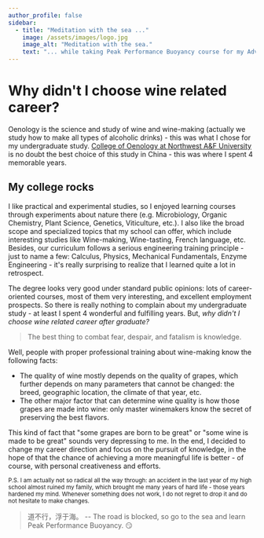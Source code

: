 ```yaml
---
author_profile: false
sidebar:
  - title: "Meditation with the sea ..."
    image: /assets/images/logo.jpg
    image_alt: "Meditation with the sea."
    text: "... while taking Peak Performance Buoyancy course for my Advanced Open Water Diver certification."
---
```

# Why didn't I choose wine related career?

Oenology is the science and study of wine and wine-making (actually we study how to make all types of alcoholic drinks) - this was what I chose for my undergraduate study.
[College of Oenology at Northwest A&F University](http://wine.nwsuaf.edu.cn/) is no doubt the best choice of this study in China - this was where I spent 4 memorable years.

## My college rocks
I like practical and experimental studies, so I enjoyed learning courses through experiments about nature there (e.g. Microbiology, Organic Chemistry, Plant Science, Genetics, Viticulture, etc.).
I also like the broad scope and specialized topics that my school can offer, which include interesting studies like Wine-making, Wine-tasting, French language, etc.
Besides, our curriculum follows a serious engineering training principle - just to name a few: Calculus, Physics, Mechanical Fundamentals, Enzyme Engineering - it's really surprising to realize that I learned quite a lot in retrospect.

The degree looks very good under standard public opinions: lots of career-oriented courses, most of them very interesting, and excellent employment prospects.
So there is really nothing to complain about my undergraduate study - at least I spent 4 wonderful and fulfilling years.
But, *why didn't I choose wine related career after graduate?*

> The best thing to combat fear, despair, and fatalism is knowledge.

Well, people with proper professional training about wine-making know the following facts:
-   The quality of wine mostly depends on the quality of grapes, which further depends on many parameters that cannot be changed: the breed, geographic location, the climate of that year, etc.
-   The other major factor that can determine wine quality is how those grapes are made into wine: only master winemakers know the secret of preserving the best flavors.

This kind of fact that "some grapes are born to be great" or "some wine is made to be great" sounds very depressing to me.
In the end, I decided to change my career direction and focus on the pursuit of knowledge, in the hope of that the chance of achieving a more meaningful life is better - of course, with personal creativeness and efforts.

<small>
P.S. I am actually not so radical all the way through: an accident in the last year of my high school almost ruined my family, which brought me many years of hard life - those years hardened my mind.
Whenever something does not work, I do not regret to drop it and do not hesitate to make changes.
</small>

> 道不行，浮于海。 -- The road is blocked, so go to the sea and learn Peak Performance Buoyancy. :smirk:

<!-- > But man is not made for defeat. -->
